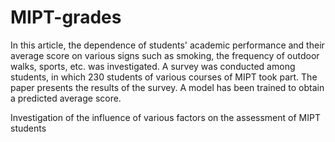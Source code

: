 # MIPT-grades

In this article, the dependence of students' academic performance and their average score on
various signs such as smoking, the frequency of outdoor walks, sports, etc. was investigated.
A survey was conducted among students, in which 230 students of various courses of MIPT took part.
The paper presents the results of the survey. A model has been trained to obtain a predicted average score.

Investigation of the influence of various factors on the assessment of MIPT students
